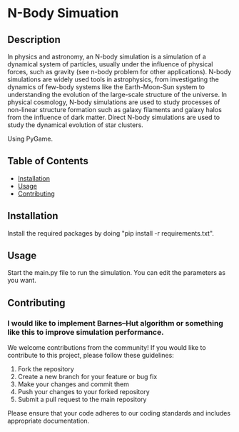 # N-Body Simuation

## Description

In physics and astronomy, an N-body simulation is a simulation of a dynamical system of particles, usually under the influence of physical forces, such as gravity (see n-body problem for other applications). N-body simulations are widely used tools in astrophysics, from investigating the dynamics of few-body systems like the Earth-Moon-Sun system to understanding the evolution of the large-scale structure of the universe. In physical cosmology, N-body simulations are used to study processes of non-linear structure formation such as galaxy filaments and galaxy halos from the influence of dark matter. Direct N-body simulations are used to study the dynamical evolution of star clusters.

Using PyGame.

## Table of Contents

- [Installation](#installation)
- [Usage](#usage)
- [Contributing](#contributing)

## Installation

Install the required packages by doing "pip install -r requirements.txt".

## Usage

Start the main.py file to run the simulation. You can edit the parameters as you want.

## Contributing
### I would like to implement Barnes–Hut algorithm or something like this to improve simulation performance.

We welcome contributions from the community! If you would like to contribute to this project, please follow these guidelines:

1. Fork the repository
2. Create a new branch for your feature or bug fix
3. Make your changes and commit them
4. Push your changes to your forked repository
5. Submit a pull request to the main repository

Please ensure that your code adheres to our coding standards and includes appropriate documentation.
